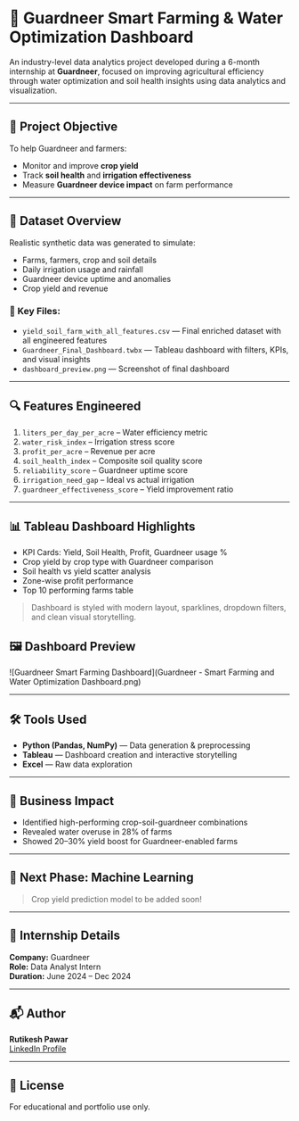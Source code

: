 # 🚜 Guardneer Smart Farming & Water Optimization Dashboard

An industry-level data analytics project developed during a 6-month internship at **Guardneer**, focused on improving agricultural efficiency through water optimization and soil health insights using data analytics and visualization.

---

## 📌 Project Objective
To help Guardneer and farmers:
- Monitor and improve **crop yield**
- Track **soil health** and **irrigation effectiveness**
- Measure **Guardneer device impact** on farm performance

---

## 📁 Dataset Overview
Realistic synthetic data was generated to simulate:
- Farms, farmers, crop and soil details
- Daily irrigation usage and rainfall
- Guardneer device uptime and anomalies
- Crop yield and revenue

### 📄 Key Files:
- `yield_soil_farm_with_all_features.csv` — Final enriched dataset with all engineered features
- `Guardneer_Final_Dashboard.twbx` — Tableau dashboard with filters, KPIs, and visual insights
- `dashboard_preview.png` — Screenshot of final dashboard

---

## 🔍 Features Engineered
1. `liters_per_day_per_acre` – Water efficiency metric  
2. `water_risk_index` – Irrigation stress score  
3. `profit_per_acre` – Revenue per acre  
4. `soil_health_index` – Composite soil quality score  
5. `reliability_score` – Guardneer uptime score  
6. `irrigation_need_gap` – Ideal vs actual irrigation  
7. `guardneer_effectiveness_score` – Yield improvement ratio

---

## 📊 Tableau Dashboard Highlights
- KPI Cards: Yield, Soil Health, Profit, Guardneer usage %
- Crop yield by crop type with Guardneer comparison
- Soil health vs yield scatter analysis
- Zone-wise profit performance
- Top 10 performing farms table

> Dashboard is styled with modern layout, sparklines, dropdown filters, and clean visual storytelling.

## 🖼️ Dashboard Preview
  ![Guardneer Smart Farming Dashboard](Guardneer - Smart Farming and Water Optimization Dashboard.png)

---

## 🛠️ Tools Used
- **Python (Pandas, NumPy)** — Data generation & preprocessing  
- **Tableau** — Dashboard creation and interactive storytelling  
- **Excel** — Raw data exploration

---

## 🧠 Business Impact
- Identified high-performing crop-soil-guardneer combinations  
- Revealed water overuse in 28% of farms  
- Showed 20–30% yield boost for Guardneer-enabled farms

---

## 🧪 Next Phase: Machine Learning
> Crop yield prediction model to be added soon!

---

## 📌 Internship Details
**Company:** Guardneer  
**Role:** Data Analyst Intern  
**Duration:** June 2024 – Dec 2024

---

## 📬 Author
**Rutikesh Pawar**  
[LinkedIn Profile](https://www.linkedin.com/in/rutikeshpawar227) 

---

## 📎 License
For educational and portfolio use only.
